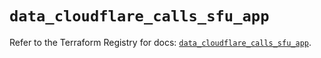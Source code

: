 # `data_cloudflare_calls_sfu_app`

Refer to the Terraform Registry for docs: [`data_cloudflare_calls_sfu_app`](https://registry.terraform.io/providers/cloudflare/cloudflare/5.4.0/docs/data-sources/calls_sfu_app).
